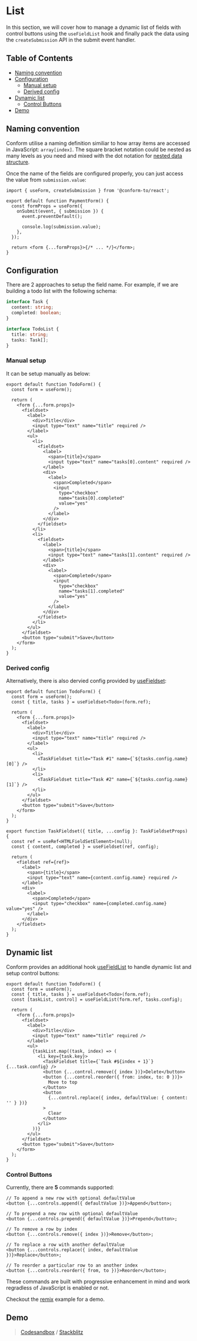 # List

In this section, we will cover how to manage a dynamic list of fields with control buttons using the `useFieldList` hook and finally pack the data using the `createSubmission` API in the submit event handler.

<!-- aside -->

## Table of Contents

- [Naming convention](#naming-convention)
- [Configuration](#configuration)
  - [Manual setup](#manual-setup)
  - [Derived config](#derived-config)
- [Dynamic list](#dynamic-list)
  - [Control Buttons](#control-buttons)
- [Demo](#demo)

<!-- /aside -->

## Naming convention

Conform utilise a naming definition similiar to how array items are accessed in JavaScript: `array[index]`. The square bracket notation could be nested as many levels as you need and mixed with the dot notation for [nested data structure](../nested).

Once the name of the fields are configured properly, you can just access the value from `submission.value`:

```tsx
import { useForm, createSubmission } from '@conform-to/react';

export default function PaymentForm() {
  const formProps = useForm({
    onSubmit(event, { submission }) {
      event.preventDefault();

      console.log(submission.value);
    },
  });

  return <form {...formProps}>{/* ... */}</form>;
}
```

## Configuration

There are 2 approaches to setup the field name. For example, if we are building a todo list with the following schema:

```ts
interface Task {
  content: string;
  completed: boolean;
}

interface TodoList {
  title: string;
  tasks: Task[];
}
```

### Manual setup

It can be setup manually as below:

```tsx
export default function TodoForm() {
  const form = useForm();

  return (
    <form {...form.props}>
      <fieldset>
        <label>
          <div>Title</div>
          <input type="text" name="title" required />
        </label>
        <ul>
          <li>
            <fieldset>
              <label>
                <span>{title}</span>
                <input type="text" name="tasks[0].content" required />
              </label>
              <div>
                <label>
                  <span>Completed</span>
                  <input
                    type="checkbox"
                    name="tasks[0].completed"
                    value="yes"
                  />
                </label>
              </div>
            </fieldset>
          </li>
          <li>
            <fieldset>
              <label>
                <span>{title}</span>
                <input type="text" name="tasks[1].content" required />
              </label>
              <div>
                <label>
                  <span>Completed</span>
                  <input
                    type="checkbox"
                    name="tasks[1].completed"
                    value="yes"
                  />
                </label>
              </div>
            </fieldset>
          </li>
        </ul>
      </fieldset>
      <button type="submit">Save</button>
    </form>
  );
}
```

### Derived config

Alternatively, there is also dervied config provided by [useFieldset](/packages/conform-react/README.md#usefieldset):

```tsx
export default function TodoForm() {
  const form = useForm();
  const { title, tasks } = useFieldset<Todo>(form.ref);

  return (
    <form {...form.props}>
      <fieldset>
        <label>
          <div>Title</div>
          <input type="text" name="title" required />
        </label>
        <ul>
          <li>
            <TaskFieldset title="Task #1" name={`${tasks.config.name}[0]`} />
          </li>
          <li>
            <TaskFieldset title="Task #2" name={`${tasks.config.name}[1]`} />
          </li>
        </ul>
      </fieldset>
      <button type="submit">Save</button>
    </form>
  );
}

export function TaskFieldset({ title, ...config }: TaskFieldsetProps) {
  const ref = useRef<HTMLFieldSetElement>(null);
  const { content, completed } = useFieldset(ref, config);

  return (
    <fieldset ref={ref}>
      <label>
        <span>{title}</span>
        <input type="text" name={content.config.name} required />
      </label>
      <div>
        <label>
          <span>Completed</span>
          <input type="checkbox" name={completed.config.name} value="yes" />
        </label>
      </div>
    </fieldset>
  );
}
```

## Dynamic list

Conform provides an additional hook [useFieldList](/packages/conform-react/README.md#usefieldlist) to handle dynamic list and setup control buttons:

```tsx
export default function TodoForm() {
  const form = useForm();
  const { title, tasks } = useFieldset<Todo>(form.ref);
  const [taskList, control] = useFieldList(form.ref, tasks.config);

  return (
    <form {...form.props}>
      <fieldset>
        <label>
          <div>Title</div>
          <input type="text" name="title" required />
        </label>
        <ul>
          {taskList.map((task, index) => (
            <li key={task.key}>
              <TaskFieldset title={`Task #${index + 1}`} {...task.config} />
              <button {...control.remove({ index })}>Delete</button>
              <button {...control.reorder({ from: index, to: 0 })}>
                Move to top
              </button>
              <button
                {...control.replace({ index, defaultValue: { content: '' } })}
              >
                Clear
              </button>
            </li>
          ))}
        </ul>
      </fieldset>
      <button type="submit">Save</button>
    </form>
  );
}
```

### Control Buttons

Currently, there are **5** commands supported:

```tsx
// To append a new row with optional defaultValue
<button {...controls.append({ defaultValue })}>Append</button>;

// To prepend a new row with optional defaultValue
<button {...controls.prepend({ defaultValue })}>Prepend</button>;

// To remove a row by index
<button {...controls.remove({ index })}>Remove</button>;

// To replace a row with another defaultValue
<button {...controls.replace({ index, defaultValue })}>Replace</button>;

// To reorder a particular row to an another index
<button {...controls.reorder({ from, to })}>Reorder</button>;
```

These commands are built with progressive enhancement in mind and work regradless of JavaScript is enabled or not.

Checkout the [remix](/docs/examples/remix) example for a demo.

## Demo

> [Codesandbox](https://codesandbox.io/s/github/edmundhung/conform/tree/main/docs/examples/list) / [Stackblitz](https://stackblitz.com/github/edmundhung/conform/tree/main/docs/examples/list)
